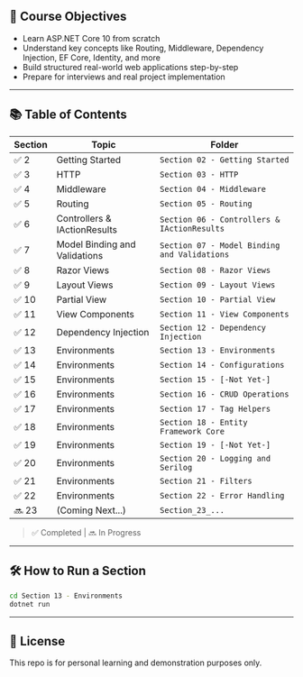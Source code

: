 ## 🚀 Course Objectives
- Learn ASP.NET Core 10 from scratch
- Understand key concepts like Routing, Middleware, Dependency Injection, EF Core, Identity, and more
- Build structured real-world web applications step-by-step
- Prepare for interviews and real project implementation

---

## 📚 Table of Contents

| Section | Topic | Folder |
|---------|-------|--------|
| ✅ 2 |  Getting Started | `Section 02 - Getting Started` |
| ✅ 3 | HTTP | `Section 03 - HTTP` |
| ✅ 4 | Middleware | `Section 04 - Middleware` |
| ✅ 5 | Routing | `Section 05 - Routing` |
| ✅ 6 | Controllers & IActionResults | `Section 06 - Controllers & IActionResults` |
| ✅ 7 | Model Binding and Validations | `Section 07 - Model Binding and Validations` |
| ✅ 8 | Razor Views | `Section 08 - Razor Views` |
| ✅ 9 | Layout Views | `Section 09 - Layout Views` |
| ✅ 10 | Partial View | `Section 10 - Partial View` |
| ✅ 11 | View Components | `Section 11 - View Components` |
| ✅ 12 | Dependency Injection | `Section 12 - Dependency Injection` |
| ✅ 13 | Environments | `Section 13 - Environments` |
| ✅ 14 | Environments | `Section 14 - Configurations` |
| ✅ 15 | Environments | `Section 15 - [-Not Yet-]` |
| ✅ 16 | Environments | `Section 16 - CRUD Operations` |
| ✅ 17 | Environments | `Section 17 - Tag Helpers` |
| ✅ 18 | Environments | `Section 18 - Entity Framework Core` |
| ✅ 19 | Environments | `Section 19 - [-Not Yet-]` |
| ✅ 20 | Environments | `Section 20 - Logging and Serilog` |
| ✅ 21 | Environments | `Section 21 - Filters` |
| ✅ 22 | Environments | `Section 22 - Error Handling` |
| 🔜 23 | (Coming Next...) | `Section_23_...` |

> ✅ Completed | 🔜 In Progress

---

## 🛠️ How to Run a Section
```bash
cd Section 13 - Environments
dotnet run
```

---

## 📜 License
This repo is for personal learning and demonstration purposes only.

